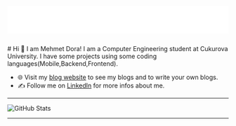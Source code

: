 <h1 align="center">
  <img src="https://github.com/Mehmetdora/Mehmetdora/blob/main/image.svg" alt="Mehmet Dora" />
</h1>
# Hi 👋 I am Mehmet Dora! 
I am a Computer Engineering student at Cukurova University. I have some projects using some coding languages(Mobile,Backend,Frontend).

- 🌐 Visit my [blog website](https://www.blogram.com.tr) to see my blogs and to write your own blogs.
- ✍️ Follow me on [LinkedIn](https://www.linkedin.com/in/mehmet-dora-699a02226) for more infos about me.

---

![GitHub Stats](https://github-readme-stats.vercel.app/api?username=Mehmetdora&show_icons=true&theme=radical)


---
